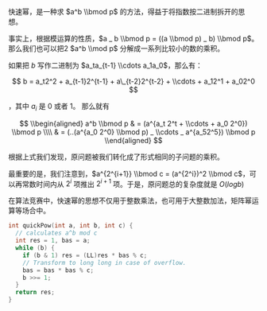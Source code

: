 快速幂，是一种求 $a^b \\bmod p$ 的方法，得益于将指数按二进制拆开的思想。

事实上，根据模运算的性质，$a _ b \\bmod p = ((a \\bmod p) _ b) \\bmod p$。那么我们也可以把2 $a^b \\mod p$ 分解成一系列比较小的数的乘积。

如果把 $b$ 写作二进制为 $a_ta_{t-1} \\cdots a_1a_0$，那么有：

$$
b = a_t2^2 + a_{t-1}2^{t-1} + a\_{t-2}2^{t-2} + \\cdots + a_12^1 + a_02^0
$$

，其中 $a_i$ 是 0 或者 1。
那么就有

$$
\\begin{aligned}
a^b \\bmod p & = (a^{a_t 2^t + \\cdots + a_0 2^0}) \\bmod p \\\\
& = (..(a^{a_0 2^0} \\bmod p) _ \\cdots _ a^{a_52^5}) \\bmod p
\\end{aligned}
$$

根据上式我们发现，原问题被我们转化成了形式相同的子问题的乘积。

最重要的是，我们注意到，$a^{2^{i+1}} \\bmod c = (a^{2^i})^2 \\bmod c$，可以再常数时间内从 $2^i$ 项推出 $2^{i+1}$ 项。于是，原问题总的复杂度就是 $O(logb)$

在算法竞赛中，快速幂的思想不仅用于整数乘法，也可用于大整数加法，矩阵幂运算等场合中。

```c++
int quickPow(int a, int b, int c) {
  // calculates a^b mod c
  int res = 1, bas = a;
  while (b) {
    if (b & 1) res = (LL)res * bas % c;
    // Transform to long long in case of overflow.
    bas = bas * bas % c;
    b >>= 1;
  }
  return res;
}
```

